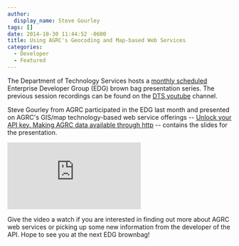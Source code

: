 ```yaml
---
author:
  display_name: Steve Gourley
tags: []
date: 2014-10-30 11:44:52 -0600
title: Using AGRC's Geocoding and Map-based Web Services
categories:
  - Developer
  - Featured
---
```

<p>The Department of Technology Services hosts a <a href="https://docs.google.com/a/utah.gov/document/d/1XOEXOIGdl2LHSXVDr3q5szpqVcAw6VgFTSVoXq15ZDM/edit">monthly scheduled</a> Enterprise Developer Group (EDG) brown bag presentation series. The previous session recordings can be found on the <a href="https://www.youtube.com/channel/UCUuw5SFmgapGToUfRd5xGVw">DTS youtube</a> channel.</p>
<p>Steve Gourley from AGRC participated in the EDG last month and presented on AGRC's GIS/map technology-based web service offerings -- <a href="http://steveoh.github.io/Presentations/2014/UGIC/#0">Unlock your API key. Making AGRC data available through http</a> -- contains the slides for the presentation.</p>
<iframe src="https://www.youtube.com/embed/BHhQxxXy6bo" frameborder="0" allowfullscreen></iframe>
<p>Give the video a watch if you are interested in finding out more about AGRC web services or picking up some new information from the developer of the API. Hope to see you at the next EDG brownbag!</p>
